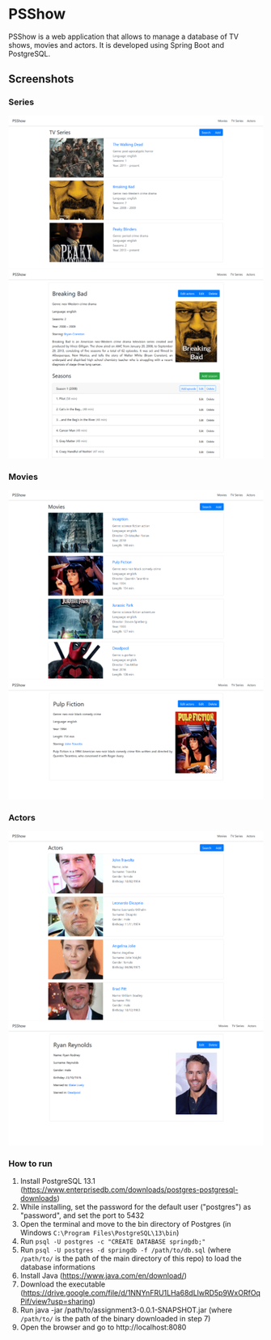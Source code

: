 # PSShow
PSShow is a web application that allows to manage a database of TV shows, movies and actors. It is developed using Spring Boot and PostgreSQL.


## Screenshots
### Series
![Series](images/series.png)
![Series page](images/breakingbad.png)

### Movies
![Movies](images/movies.png)
![Movie page](images/pulpfiction.png)

### Actors
![Actors](images/actors.png)
![Actor page](images/ryanreynolds.png)


### How to run
1) Install PostgreSQL 13.1 (https://www.enterprisedb.com/downloads/postgres-postgresql-downloads)
2) While installing, set the password for the default user ("postgres") as "password", and set the port to 5432
3) Open the terminal and move to the bin directory of Postgres (in Windows `C:\Program Files\PostgreSQL\13\bin`)
4) Run `psql -U postgres -c "CREATE DATABASE springdb;"`
5) Run `psql -U postgres -d springdb -f /path/to/db.sql` (where `/path/to/` is the path of the main directory of this repo) to load the database informations
6) Install Java (https://www.java.com/en/download/)
7) Download the executable (https://drive.google.com/file/d/1NNYnFRU1LHa68dLlwRD5p9WxORfOqPif/view?usp=sharing)
8) Run java -jar /path/to/assignment3-0.0.1-SNAPSHOT.jar (where `/path/to/` is the path of the binary downloaded in step 7)
9) Open the browser and go to http://localhost:8080
